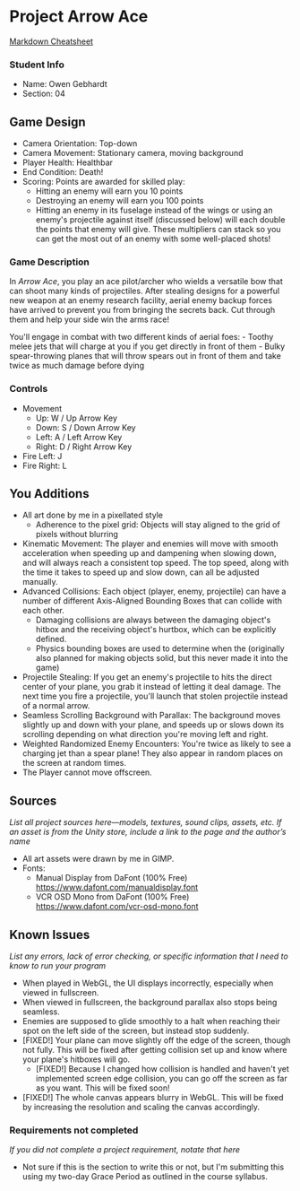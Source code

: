 # Project Arrow Ace

[Markdown Cheatsheet](https://github.com/adam-p/markdown-here/wiki/Markdown-Here-Cheatsheet)

### Student Info

-   Name: Owen Gebhardt
-   Section: 04

## Game Design

-   Camera Orientation: Top-down
-   Camera Movement: Stationary camera, moving background
-   Player Health: Healthbar
-   End Condition: Death!
-   Scoring: Points are awarded for skilled play:
    - Hitting an enemy will earn you 10 points
    - Destroying an enemy will earn you 100 points
    - Hitting an enemy in its fuselage instead of the wings or using an enemy's projectile against itself (discussed below) will each double the points that enemy will give. These multipliers can stack so you can get the most out of an enemy with some well-placed shots!

### Game Description

In _Arrow Ace_, you play an ace pilot/archer who wields a versatile bow that can shoot many kinds of projectiles. After stealing designs for a powerful new weapon at an enemy research facility, aerial enemy backup forces have arrived to prevent you from bringing the secrets back. Cut through them and help your side win the arms race!

You'll engage in combat with two different kinds of aerial foes:
    - Toothy melee jets that will charge at you if you get directly in front of them
    - Bulky spear-throwing planes that will throw spears out in front of them and take twice as much damage before dying

### Controls

-   Movement
    -   Up: W / Up Arrow Key
    -   Down: S / Down Arrow Key
    -   Left: A / Left Arrow Key
    -   Right: D / Right Arrow Key
-   Fire Left: J
-   Fire Right: L

## You Additions

-   All art done by me in a pixellated style
    -   Adherence to the pixel grid: Objects will stay aligned to the grid of pixels without blurring
-   Kinematic Movement: The player and enemies will move with smooth acceleration when speeding up and dampening when slowing down, and will always reach a consistent top speed. The top speed, along with the time it takes to speed up and slow down, can all be adjusted manually.
-   Advanced Collisions: Each object (player, enemy, projectile) can have a number of different Axis-Aligned Bounding Boxes that can collide with each other.
    -   Damaging collisions are always between the damaging object's hitbox and the receiving object's hurtbox, which can be explicitly defined.
    -   Physics bounding boxes are used to determine when the (originally also planned for making objects solid, but this never made it into the game)
-   Projectile Stealing: If you get an enemy's projectile to hits the direct center of your plane, you grab it instead of letting it deal damage. The next time you fire a projectile, you'll launch that stolen projectile instead of a normal arrow.
-   Seamless Scrolling Background with Parallax: The background moves slightly up and down with your plane, and speeds up or slows down its scrolling depending on what direction you're moving left and right.
-   Weighted Randomized Enemy Encounters: You're twice as likely to see a charging jet than a spear plane! They also appear in random places on the screen at random times.
-   The Player cannot move offscreen.

## Sources

_List all project sources here—models, textures, sound clips, assets, etc._
_If an asset is from the Unity store, include a link to the page and the author’s name_
-   All art assets were drawn by me in GIMP.
-   Fonts:
    -   Manual Display from DaFont (100% Free) https://www.dafont.com/manualdisplay.font
    -   VCR OSD Mono from DaFont (100% Free) https://www.dafont.com/vcr-osd-mono.font

## Known Issues

_List any errors, lack of error checking, or specific information that I need to know to run your program_
-   When played in WebGL, the UI displays incorrectly, especially when viewed in fullscreen.
-   When viewed in fullscreen, the background parallax also stops being seamless.
-   Enemies are supposed to glide smoothly to a halt when reaching their spot on the left side of the screen, but instead stop suddenly.
-   [FIXED!] Your plane can move slightly off the edge of the screen, though not fully. This will be fixed after getting collision set up and know where your plane's hitboxes will go.
    -   [FIXED!] Because I changed how collision is handled and haven't yet implemented screen edge collision, you can go off the screen as far as you want. This will be fixed soon!
-   [FIXED!] The whole canvas appears blurry in WebGL. This will be fixed by increasing the resolution and scaling the canvas accordingly.

### Requirements not completed

_If you did not complete a project requirement, notate that here_
- Not sure if this is the section to write this or not, but I'm submitting this using my two-day Grace Period as outlined in the course syllabus.
